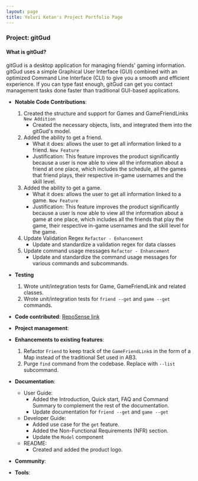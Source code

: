 ```yaml
---
layout: page
title: Yeluri Ketan's Project Portfolio Page
---
```


### Project: gitGud

#### What is gitGud?

gitGud is a desktop application for managing friends' gaming information. gitGud uses a simple Graphical User Interface
(GUI) combined with an optimized Command Line Interface (CLI) to give you a smooth and efficient experience. If you can
type fast enough, gitGud can get you contact management tasks done faster than traditional GUI-based applications.

* **Notable Code Contributions**:
    1. Created the structure and support for Games and GameFriendLinks `New Addition`
       - Created the necessary objects, lists, and integrated them into the gitGud's model.
    2. Added the ability to get a friend.
       - What it does: allows the user to get all information linked to a friend. `New Feature`
       - Justification: This feature improves the product significantly because a user is now able to view all the information
       about a friend at one place, which includes the schedule, all the games that friend plays, their respective in-game
       usernames and the skill level.
    3. Added the ability to get a game.
       - What it does: allows the user to get all information linked to a game. `New Feature`
       - Justification: This feature improves the product significantly because a user is now able to view all the information
       about a game at one place, which includes all the friends that play the game, their respective in-game usernames
       and the skill level for the game.
    4. Update Validation Regex `Refactor - Enhancement`
       - Update and standardize a validation regex for data classes
    5. Update command usage messages `Refactor - Enhancement`
       - Update and standardize the command usage messages for various commands and subcommands.

* **Testing**
    1. Wrote unit/integration tests for Game, GameFriendLink and related classes.
    2. Wrote unit/integration tests for `friend --get` and `game --get` commands.

* **Code contributed**: [RepoSense link](https://nus-cs2103-ay2122s1.github.io/tp-dashboard/?search=YeluriKetan&sort=groupTitle&sortWithin=title&timeframe=commit&mergegroup=&groupSelect=groupByRepos&breakdown=true&checkedFileTypes=docs~functional-code~test-code~other&since=2021-09-17&tabOpen=true&tabType=authorship&zFR=false&tabAuthor=YeluriKetan&tabRepo=AY2122S1-CS2103T-W13-4%2Ftp%5Bmaster%5D&authorshipIsMergeGroup=false&authorshipFileTypes=&authorshipIsBinaryFileTypeChecked=false)

* **Project management**:

* **Enhancements to existing features**:
    1. Refactor `Friend` to keep track of the `GameFriendLink`s in the form of a Map instead of the traditional Set used in AB3.
    2. Purge `find` command from the codebase. Replace with `--list` subcommand.

* **Documentation**:
    * User Guide:
        * Added the Introduction, Quick start, FAQ and Command Summary to complement the rest of the documentation.
        * Update documentation for `friend --get` and `game --get`
    * Developer Guide:
        * Added use case for the `get` feature.
        * Added the Non-Functional Requirements (NFR) section.
        * Update the `Model` component
    * README:
        * Created and added the product logo.

* **Community**:

* **Tools**:
